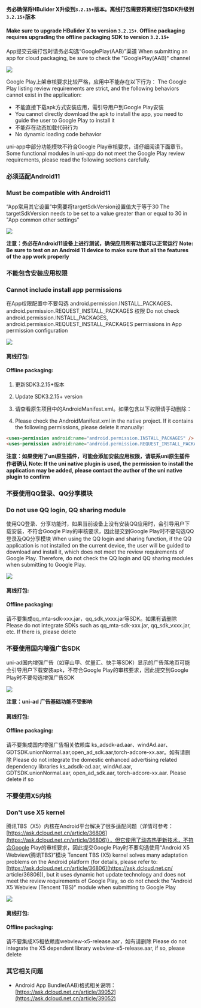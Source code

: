 
#### 务必确保将HBulider X升级到`3.2.15+`版本。离线打包需要将离线打包SDK升级到`3.2.15+`版本
#### Make sure to upgrade HBulider X to version `3.2.15+`. Offline packaging requires upgrading the offline packaging SDK to version `3.2.15+`

App提交云端打包时请务必勾选“GooglePlay(AAB)”渠道
When submitting an app for cloud packaging, be sure to check the "GooglePlay(AAB)" channel

![](https://img-cdn-aliyun.dcloud.net.cn/uni-app/doc/app/android/googleplay/channel.png)

Google Play上架审核要求比较严格，应用中不能存在以下行为：
The Google Play listing review requirements are strict, and the following behaviors cannot exist in the application:
- 不能直接下载apk方式安装应用，需引导用户到Google Play安装
- You cannot directly download the apk to install the app, you need to guide the user to Google Play to install it
- 不能存在动态加载代码行为
- No dynamic loading code behavior

uni-app中部分功能模块不符合Google Play审核要求，请仔细阅读下面章节。
Some functional modules in uni-app do not meet the Google Play review requirements, please read the following sections carefully.

### 必须适配Android11
### Must be compatible with Android11

“App常用其它设置”中需要将targetSdkVersion设置值大于等于30
The targetSdkVersion needs to be set to a value greater than or equal to 30 in "App common other settings"

![](https://img-cdn-aliyun.dcloud.net.cn/uni-app/doc/app/android/googleplay/targetsdkversion.png)

**注意：务必在Android11设备上进行测试，确保应用所有功能可以正常运行**
**Note: Be sure to test on an Android 11 device to make sure that all the features of the app work properly**


### 不能包含安装应用权限
### Cannot include install app permissions
在App权限配置中不要勾选 android.permission.INSTALL_PACKAGES、android.permission.REQUEST_INSTALL_PACKAGES 权限
Do not check android.permission.INSTALL_PACKAGES, android.permission.REQUEST_INSTALL_PACKAGES permissions in App permission configuration

![](https://img-cdn-aliyun.dcloud.net.cn/uni-app/doc/app/android/googleplay/permission-install.png)

#### 离线打包:
#### Offline packaging:

1. 更新SDK3.2.15+版本
1. Update SDK3.2.15+ version

2. 请查看原生项目中的AndroidManifest.xml。如果包含以下权限请手动删除：
2. Please check the AndroidManifest.xml in the native project. If it contains the following permissions, please delete it manually:

```html
<uses-permission android:name="android.permission.INSTALL_PACKAGES" />
<uses-permission android:name="android.permission.REQUEST_INSTALL_PACKAGES" />
```

**注意：如果使用了uni原生插件，可能会添加安装应用权限，请联系uni原生插件作者确认**
**Note: If the uni native plugin is used, the permission to install the application may be added, please contact the author of the uni native plugin to confirm**

### 不要使用QQ登录、QQ分享模块
### Do not use QQ login, QQ sharing module
使用QQ登录、分享功能时，如果当前设备上没有安装QQ应用时，会引导用户下载安装，不符合Google Play的审核要求，因此提交到Google Play时不要勾选QQ登录及QQ分享模块
When using the QQ login and sharing function, if the QQ application is not installed on the current device, the user will be guided to download and install it, which does not meet the review requirements of Google Play. Therefore, do not check the QQ login and QQ sharing modules when submitting to Google Play.

![](https://img-cdn-aliyun.dcloud.net.cn/uni-app/doc/app/android/googleplay/qq.png)

#### 离线打包:
#### Offline packaging:

请不要集成qq_mta-sdk-xxx.jar，qq_sdk_vxxx.jar等SDK。如果有请删除
Please do not integrate SDKs such as qq_mta-sdk-xxx.jar, qq_sdk_vxxx.jar, etc. If there is, please delete

### 不要使用国内增强广告SDK
uni-ad国内增强广告（如穿山甲、优量汇、快手等SDK）显示的广告落地页可能会引导用户下载安装apk，不符合Google Play的审核要求，因此提交到Google Play时不要勾选增强广告SDK

![](https://img-cdn-aliyun.dcloud.net.cn/uni-app/doc/app/android/googleplay/ad.png)

**注意：uni-ad 广告基础功能不受影响**

#### 离线打包:
#### Offline packaging:

请不要集成国内增强广告相关依赖库 ks_adsdk-ad.aar、windAd.aar、GDTSDK.unionNormal.aar,open_ad_sdk.aar,torch-adcore-xx.aar。如有请删除
Please do not integrate the domestic enhanced advertising related dependency libraries ks_adsdk-ad.aar, windAd.aar, GDTSDK.unionNormal.aar, open_ad_sdk.aar, torch-adcore-xx.aar. Please delete if so

### 不要使用X5内核
### Don't use X5 kernel
腾讯TBS（X5）内核在Android平台解决了很多适配问题（详情可参考：[https://ask.dcloud.net.cn/article/36806](https://ask.dcloud.net.cn/article/36806)），但它使用了动态热更新技术，不符合Google Play的审核要求，因此提交Google Play时不要勾选使用“Android X5 Webview(腾讯TBS)”模块
Tencent TBS (X5) kernel solves many adaptation problems on the Android platform (for details, please refer to: [https://ask.dcloud.net.cn/article/36806](https://ask.dcloud.net.cn/ article/36806)), but it uses dynamic hot update technology and does not meet the review requirements of Google Play, so do not check the "Android X5 Webview (Tencent TBS)" module when submitting to Google Play

![](https://img-cdn-aliyun.dcloud.net.cn/uni-app/doc/app/android/googleplay/x5.png)

#### 离线打包:
#### Offline packaging:

请不要集成X5相依赖库webview-x5-release.aar，如有请删除
Please do not integrate the X5 dependent library webview-x5-release.aar, if so, please delete

### 其它相关问题
- Android App Bundle(AAB)格式相关说明：[https://ask.dcloud.net.cn/article/39052](https://ask.dcloud.net.cn/article/39052)
